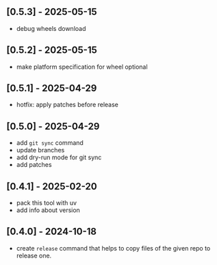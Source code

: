 ## [0.5.3] - 2025-05-15

- debug wheels download

## [0.5.2] - 2025-05-15

- make platform specification for wheel optional

## [0.5.1] - 2025-04-29

- hotfix: apply patches before release

## [0.5.0] - 2025-04-29

- add `git sync` command
- update branches
- add dry-run mode for git sync
- add patches

## [0.4.1] - 2025-02-20

- pack this tool with uv
- add info about version

## [0.4.0] - 2024-10-18

- create `release` command that helps to copy files of the given repo to release one.